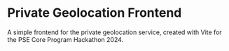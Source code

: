 # Private Geolocation Frontend
A simple frontend for the private geolocation service, created with Vite for the PSE Core Program Hackathon 2024.